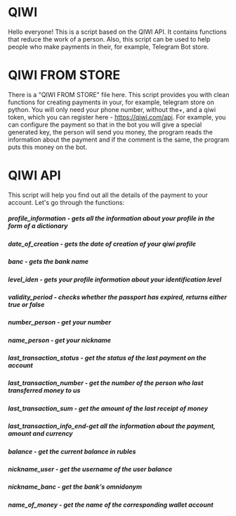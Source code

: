 # QIWI
Hello everyone! This is a script based on the QIWI API. It contains functions that reduce 
the work of a person. Also, this script can be used to help people who make payments in their, for example, Telegram Bot store.


# QIWI FROM STORE
There is a "QIWI FROM STORE" file here. This script provides you with clean functions for creating payments in your, for example, 
telegram store on python. You will only need your phone number, without the+, and a qiwi token, which you can register here - 
https://qiwi.com/api. For example, you can configure the payment so that in the bot you will give a special generated key, the 
person will send you money, the program reads the information about the payment and if the comment is the same, the program puts 
this money on the bot.


# QIWI API
This script will help you find out all the details of the payment to your account. Let's go through the functions:
##### profile_information - gets all the information about your profile in the form of a dictionary
##### date_of_creation - gets the date of creation of your qiwi profile
##### banc - gets the bank name
##### level_iden - gets your profile information about your identification level
##### validity_period - checks whether the passport has expired, returns either true or false
##### number_person - get your number
##### name_person - get your nickname
##### last_transaction_status - get the status of the last payment on the account
##### last_transaction_number - get the number of the person who last transferred money to us 
##### last_transaction_sum - get the amount of the last receipt of money
##### last_transaction_info_end-get all the information about the payment, amount and currency
##### balance - get the current balance in rubles
##### nickname_user - get the username of the user balance
##### nickname_banc - get the bank's omnidonym
##### name_of_money - get the name of the corresponding wallet account
